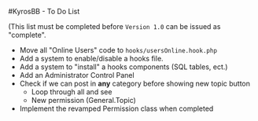 #KyrosBB - To Do List

(This list must be completed before `Version 1.0` can be issued as "complete".

- Move all "Online Users" code to `hooks/usersOnline.hook.php`
- Add a system to enable/disable a hooks file.
- Add a system to "install" a hooks components (SQL tables, ect.)
- Add an Administrator Control Panel
- Check if we can post in **any** category before showing new topic button
  - Loop through all and see
  - New permission (General.Topic)
- Implement the revamped Permission class when completed